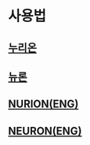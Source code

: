 # 사용법

## [누리온](undefined/undefined/)

## [뉴론](undefined-1/)

## [NURION(ENG)](nurion-eng/)

## [NEURON(ENG)](./#nurion-eng-1)
